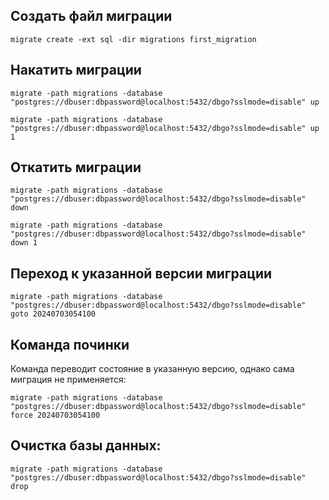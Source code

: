 
## Создать файл миграции
```
migrate create -ext sql -dir migrations first_migration
```

## Накатить миграции
```
migrate -path migrations -database "postgres://dbuser:dbpassword@localhost:5432/dbgo?sslmode=disable" up

migrate -path migrations -database "postgres://dbuser:dbpassword@localhost:5432/dbgo?sslmode=disable" up 1
```

## Откатить миграции
```
migrate -path migrations -database "postgres://dbuser:dbpassword@localhost:5432/dbgo?sslmode=disable" down

migrate -path migrations -database "postgres://dbuser:dbpassword@localhost:5432/dbgo?sslmode=disable" down 1
```

## Переход к указанной версии миграции
```
migrate -path migrations -database "postgres://dbuser:dbpassword@localhost:5432/dbgo?sslmode=disable" goto 20240703054100
```

## Команда починки

Команда переводит состояние в указанную версию, однако сама миграция не применяется:
```
migrate -path migrations -database "postgres://dbuser:dbpassword@localhost:5432/dbgo?sslmode=disable" force 20240703054100
```

## Очистка базы данных:
```
migrate -path migrations -database "postgres://dbuser:dbpassword@localhost:5432/dbgo?sslmode=disable" drop
```